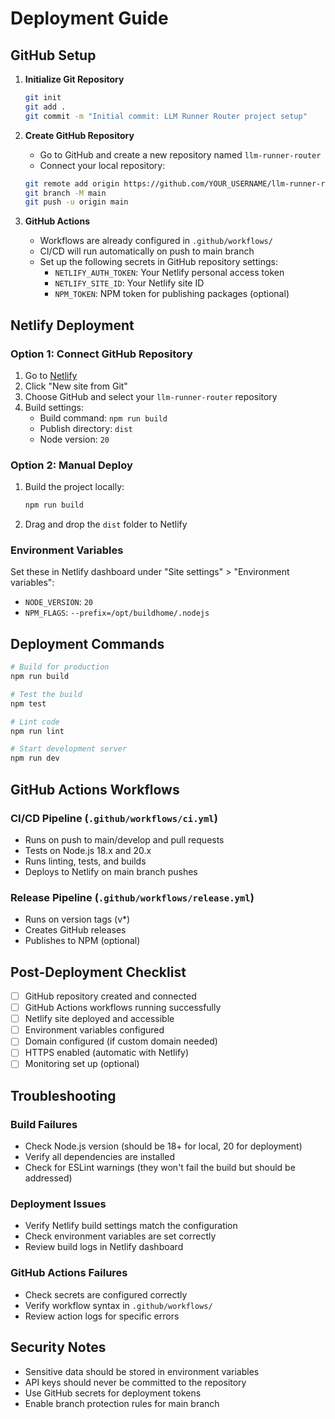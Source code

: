 # Deployment Guide

## GitHub Setup

1. **Initialize Git Repository**
   ```bash
   git init
   git add .
   git commit -m "Initial commit: LLM Runner Router project setup"
   ```

2. **Create GitHub Repository**
   - Go to GitHub and create a new repository named `llm-runner-router`
   - Connect your local repository:
   ```bash
   git remote add origin https://github.com/YOUR_USERNAME/llm-runner-router.git
   git branch -M main
   git push -u origin main
   ```

3. **GitHub Actions**
   - Workflows are already configured in `.github/workflows/`
   - CI/CD will run automatically on push to main branch
   - Set up the following secrets in GitHub repository settings:
     - `NETLIFY_AUTH_TOKEN`: Your Netlify personal access token
     - `NETLIFY_SITE_ID`: Your Netlify site ID
     - `NPM_TOKEN`: NPM token for publishing packages (optional)

## Netlify Deployment

### Option 1: Connect GitHub Repository
1. Go to [Netlify](https://netlify.com)
2. Click "New site from Git"
3. Choose GitHub and select your `llm-runner-router` repository
4. Build settings:
   - Build command: `npm run build`
   - Publish directory: `dist`
   - Node version: `20`

### Option 2: Manual Deploy
1. Build the project locally:
   ```bash
   npm run build
   ```
2. Drag and drop the `dist` folder to Netlify

### Environment Variables
Set these in Netlify dashboard under "Site settings" > "Environment variables":
- `NODE_VERSION`: `20`
- `NPM_FLAGS`: `--prefix=/opt/buildhome/.nodejs`

## Deployment Commands

```bash
# Build for production
npm run build

# Test the build
npm test

# Lint code
npm run lint

# Start development server
npm run dev
```

## GitHub Actions Workflows

### CI/CD Pipeline (`.github/workflows/ci.yml`)
- Runs on push to main/develop and pull requests
- Tests on Node.js 18.x and 20.x
- Runs linting, tests, and builds
- Deploys to Netlify on main branch pushes

### Release Pipeline (`.github/workflows/release.yml`)
- Runs on version tags (v*)
- Creates GitHub releases
- Publishes to NPM (optional)

## Post-Deployment Checklist

- [ ] GitHub repository created and connected
- [ ] GitHub Actions workflows running successfully
- [ ] Netlify site deployed and accessible
- [ ] Environment variables configured
- [ ] Domain configured (if custom domain needed)
- [ ] HTTPS enabled (automatic with Netlify)
- [ ] Monitoring set up (optional)

## Troubleshooting

### Build Failures
- Check Node.js version (should be 18+ for local, 20 for deployment)
- Verify all dependencies are installed
- Check for ESLint warnings (they won't fail the build but should be addressed)

### Deployment Issues
- Verify Netlify build settings match the configuration
- Check environment variables are set correctly
- Review build logs in Netlify dashboard

### GitHub Actions Failures
- Check secrets are configured correctly
- Verify workflow syntax in `.github/workflows/`
- Review action logs for specific errors

## Security Notes

- Sensitive data should be stored in environment variables
- API keys should never be committed to the repository
- Use GitHub secrets for deployment tokens
- Enable branch protection rules for main branch